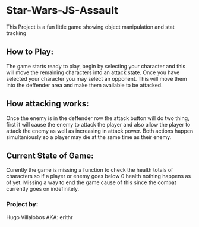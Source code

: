 # Star-Wars-JS-Assault
This Project is a fun little game showing object manipulation and stat tracking


## How to Play:

The game starts ready to play, begin by selecting your character and this will move the remaining characters into an attack state. Once you have selected your character you may select an opponent. This will move them into the deffender area and make them available to be attacked. 

## How attacking works:

Once the enemy is in the deffender row the attack button will do two thing, first it will cause the enemy to attack the player and also allow the player to attack the enemy as well as increasing in attack power. Both actions happen simultaniously so a player may die at the same time as their enemy. 


## Current State of Game:

Curently the game is missing a function to check the health totals of characters so if a player or enemy goes below 0 health nothing happens as of yet. Missing a way to end the game cause of this since the combat currently goes on indefinitely.


### Project by:
Hugo Villalobos
AKA: erithr


